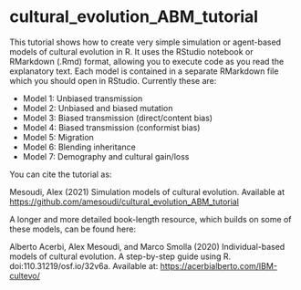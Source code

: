 # cultural_evolution_ABM_tutorial
This tutorial shows how to create very simple simulation or agent-based models of cultural evolution in R. It uses the RStudio notebook or RMarkdown (.Rmd) format, allowing you to execute code as you read the explanatory text. Each model is contained in a separate RMarkdown file which you should open in RStudio. Currently these are:

* Model 1: Unbiased transmission
* Model 2: Unbiased and biased mutation
* Model 3: Biased transmission (direct/content bias)
* Model 4: Biased transmission (conformist bias)
* Model 5: Migration
* Model 6: Blending inheritance
* Model 7: Demography and cultural gain/loss


You can cite the tutorial as:

Mesoudi, Alex (2021) Simulation models of cultural evolution. Available at https://github.com/amesoudi/cultural_evolution_ABM_tutorial


A longer and more detailed book-length resource, which builds on some of these models, can be found here:

Alberto Acerbi, Alex Mesoudi, and Marco Smolla (2020) Individual-based models of cultural evolution. A step-by-step guide using R. doi:110.31219/osf.io/32v6a. Available at: https://acerbialberto.com/IBM-cultevo/
